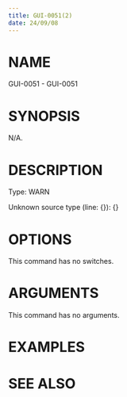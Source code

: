```yaml
---
title: GUI-0051(2)
date: 24/09/08
---
```


# NAME

GUI-0051 - GUI-0051

# SYNOPSIS

N/A.

# DESCRIPTION

Type: WARN

Unknown source type (line: {}): {}

# OPTIONS

This command has no switches.

# ARGUMENTS

This command has no arguments.

# EXAMPLES

# SEE ALSO
